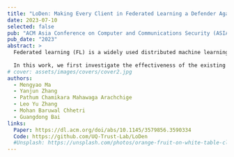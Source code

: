 ```yaml
---
title: "LoDen: Making Every Client in Federated Learning a Defender Against the Poisoning Membership Inference Attacks"
date: 2023-07-10
selected: false
pub: "ACM Asia Conference on Computer and Communications Security (ASIA CCS)"
pub_date: "2023"
abstract: >
  Federated learning (FL) is a widely used distributed machine learning framework. However, recent studies have shown its susceptibility to poisoning membership inference attacks (MIA). In MIA, adversaries maliciously manipulate the local updates on selected samples and share the gradients with the server (i.e., poisoning). Since honest clients perform gradient descent on samples locally, an adversary can distinguish whether the attacked sample is a training sample based on observation of the change of the sample’s prediction. This type of attack exacerbates traditional passive MIA, yet the defense mechanisms remain largely unexplored.
  
  In this work, we first investigate the effectiveness of the existing server-side robust aggregation algorithms (AGRs), designed to counter general poisoning attacks, in defending against poisoning MIA. We find that they are largely insufficient in mitigating poisoning MIA, as it targets specific victim samples and has minimal impact on model performance, unlike general poisoning. Thus, we propose a new client-side defense mechanism, called LoDen, which leverages the clients’ unique ability to detect any suspicious privacy attacks. We theoretically quantify the membership information leaked to the poisoning MIA and provide a bound for this leakage in LoDen. We perform an extensive experimental evaluation on four benchmark datasets against poisoning MIA, comparing LoDen with six state-of-the-art server-side AGRs. LoDen consistently achieves missing rate in detecting poisoning MIA across all settings, and reduces the poisoning MIA success rate to in most cases. The code of LoDen is available at https://github.com/UQ-Trust-Lab/LoDen.
# cover: assets/images/covers/cover2.jpg
authors:
  - Mengyao Ma
  - Yanjun Zhang
  - Pathum Chamikara Mahawaga Arachchige
  - Leo Yu Zhang
  - Mohan Baruwal Chhetri
  - Guangdong Bai
links:
  Paper: https://dl.acm.org/doi/abs/10.1145/3579856.3590334
  Code: https://github.com/UQ-Trust-Lab/LoDen
  #Unsplash: https://unsplash.com/photos/orange-fruit-on-white-table-cloth-ISX_imp8t1o
---
```

